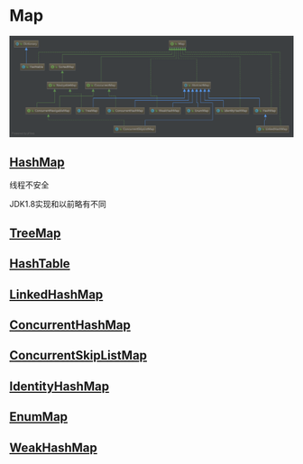 # Map
![](../../resources/image/Map.png "map")
## [HashMap](map/HashMap.md)
线程不安全

JDK1.8实现和以前略有不同
## [TreeMap](map/TreeMap.md)
## [HashTable](map/HashTable.md)
## [LinkedHashMap](map/LinkedHashMap.md)
## [ConcurrentHashMap](map/ConcurrentHashMap.md)
## [ConcurrentSkipListMap](map/ConcurrentSkipListMap.md)
## [IdentityHashMap](map/IdentityHashMap.md)
## [EnumMap](map/EnumMap.md)
## [WeakHashMap](map/WeakHashMap.md)